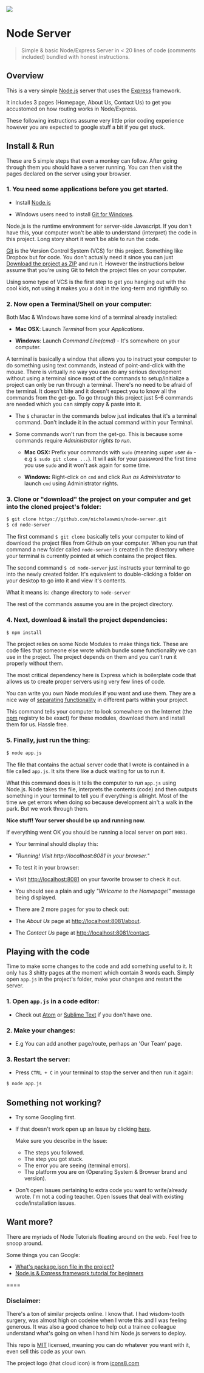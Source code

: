 ![][1]
# Node Server

> Simple & basic Node/Express Server in < 20 lines of code (comments included) bundled with honest instructions.


## Overview

This is a very simple [Node.js][13] server that uses the [Express][12] framework.

It includes 3 pages (Homepage, About Us, Contact Us) to get you accustomed on how routing works in Node/Express.

These following instructions assume very little prior coding experience however you are expected to google stuff a bit if you get stuck.


## Install & Run

These are 5 simple steps that even a monkey can follow. After going through them you should have a server running. You can then visit the pages declared on the server using your browser.

### 1. You need some applications before you get started.

- Install [Node.js][2]

- Windows users need to install [Git for Windows][3].

Node.js is the runtime environment for server-side Javascript. If you don't have this, your computer won't be able to understand (interpret) the code in this project. Long story short it won't be able to run the code.

[Git][14] is the Version Control System (VCS) for this project. Something like Dropbox but for code. You don't actually need it since you can just [Download the project as ZIP](https://github.com/nicholaswmin/node-server/archive/master.zip) and run it. However the instructions below assume that you're using Git to fetch the project files on your computer.

Using some type of VCS is the first step to get you hanging out with the cool kids, not using it makes you a dolt in the long-term and rightfully so.


### 2. Now open a Terminal/Shell on your computer:

 Both Mac & Windows have some kind of a terminal already installed:

- **Mac OSX**: Launch *Terminal* from your *Applications*.

- **Windows**: Launch *Command Line(cmd)* - It's somewhere on your computer.

A terminal is basically a window that allows you to instruct your computer to do something using text commands, instead of point-and-click with the mouse. There is virtually no way you can do any serious development without using a terminal since most of the commands to setup/initialize a project can only be run through a terminal. There's no need to be afraid of the terminal. It doesn't bite and it doesn't expect you to know all the commands from the get-go. To go through this project just 5-6 commands are needed which you can simply copy & paste into it.


- The `$` character in the commands below just indicates that it's a terminal command. Don't include it in the actual command within your Terminal.

- Some commands won't run from the get-go. This is because some commands require *Administrator rights to run*.

  - **Mac OSX:** Prefix your commands with `sudo` (meaning `s`uper `u`ser `do` - e.g `$ sudo git clone ...`). It will ask for your password the first time you use `sudo` and it won't ask again for some time.

  - **Windows:** Right-click on `cmd` and click *Run as Administrator* to launch `cmd` using Administrator rights.

### 3. Clone or "download" the project on your computer and get into the cloned project's folder:

```bash
$ git clone https://github.com/nicholaswmin/node-server.git
$ cd node-server
```

The first command `$ git clone` basically tells your computer to kind of download the project files from Github on your computer. When you run that command a new folder called `node-server` is created in the directory where your terminal is currently pointed at which contains the project files.

The second command `$ cd node-server` just instructs your terminal to go into the newly created folder. It's equivalent to double-clicking a folder on your desktop to go into it and view it's contents.

What it means is: `c`hange `d`irectory to `node-server`

The rest of the commands assume you are in the project directory.

### 4. Next, download & install the project dependencies:

```bash
$ npm install

```

The project relies on some Node Modules to make things tick. These are code files that someone else wrote which bundle some functionality we can use in the project.
The project depends on them and you can't run it properly without them.

The most critical dependency here is Express which is boilerplate code that allows us to create proper servers using very few lines of code.

You can write you own Node modules if you want and use them. They are a nice way of [separating functionality][15] in different parts within your project.

This command tells your computer to look somewhere on the Internet (the [npm][11] registry to be exact) for these modules, download them and install them for us. Hassle free.

### 5. Finally, just run the thing:


```bash
$ node app.js

```

The file that contains the actual server code that I wrote is contained in a file called `app.js`. It sits there like a duck waiting for us to run it.

What this command does is it tells the computer to *run* `app.js` using Node.js. Node takes the file, interprets the contents (code) and then outputs something in your terminal to tell you if everything is allright. Most of the time we get errors when doing so because development ain't a walk in the park. But we work through them.

**Nice stuff! Your server should be up and running now.**

If everything went OK you should be running a local server on port `8081`.


- Your terminal should display this:

 - "*Running! Visit http://localhost:8081 in your browser.*"


- To test it in your browser:

 - Visit <http://localhost:8081> on your favorite browser to check it out.

 - You should see a plain and ugly *"Welcome to the Homepage!"* message being displayed.

- There are 2 more pages for you to check out:

 - The *About Us* page at <http://localhost:8081/about>.

 - The *Contact Us* page at <http://localhost:8081/contact>.



## Playing with the code

Time to make some changes to the code and add something useful to it. It only has 3 shitty pages at the moment which contain 3 words each. Simply open `app.js` in the project's folder, make your changes and restart the server.

### 1. Open `app.js` in a code editor:

- Check out [Atom][5] or [Sublime Text][4] if you don't have one.

### 2. Make your changes:

- E.g You can add another page/route, perhaps an 'Our Team' page.

### 3. Restart the server:

- Press `CTRL + C` in your terminal to stop the server and then run it again:

```bash
$ node app.js

```


## Something not working?

- Try some Googling first.

- If that doesn't work open up an Issue by clicking [here][9].

  Make sure you describe in the Issue:

  - The steps you followed.
  - The step you got stuck.
  - The error you are seeing (terminal errors).
  - The platform you are on (Operating System & Browser brand and version).


- Don't open Issues pertaining to extra code you want to write/already wrote. I'm not a coding teacher. Open Issues that deal with existing code/installation issues.

## Want more?

There are myriads of Node Tutorials floating around on the web.
Feel free to snoop around.

Some things you can Google:

- [What's package.json file in the project?][6]
- [Node.js & Express framework tutorial for beginners][7]

====

### Disclaimer:

There's a ton of similar projects online. I know that. I had wisdom-tooth surgery, was almost high on codeine when I wrote this and I was feeling generous. It was also a good chance to help out a trainee colleague understand what's going on when I hand him Node.js servers to deploy.

This repo is [MIT][8] licensed, meaning you can do whatever you want with it, even sell this code as your own.

The project logo (that cloud icon) is from [icons8.com][8]


[1]:https://maxcdn.icons8.com/Color/PNG/96/Weather/cloud_lighting-96.png
[2]:https://nodejs.org/en/download/
[3]:https://git-scm.com/download/win
[4]:https://www.sublimetext.com/
[5]:https://atom.io/
[6]:https://github.com/vigetlabs/gulp-starter/wiki/What-is-package.json%3F
[7]:https://codeforgeek.com/2014/06/express-nodejs-tutorial/
[8]:https://icons8.com/
[9]:https://github.com/nicholaswmin/node-server/issues/new
[10]:https://github.com/remy/nodemon
[11]:https://www.npmjs.com/
[12]:http://expressjs.com/
[13]:https://nodejs.org/
[14]:https://git-scm.com/
[15]:https://en.wikipedia.org/wiki/Separation_of_concerns
